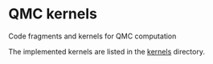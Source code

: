 # QMC kernels
Code fragments and kernels for QMC computation

The implemented kernels are listed in the [kernels](kernels/README.md]) directory.
